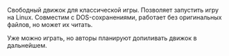 Свободный движок для классической игры. Позволяет запустить игру на Linux. Совместим с DOS-сохранениями, работает без оригинальных файлов, но может их читать.

Уже можно играть, но авторы планируют допиливать движок в дальнейшем.